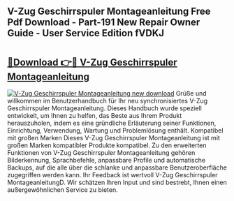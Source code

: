 ## V-Zug Geschirrspuler Montageanleitung Free Pdf Download - Part-191 New Repair Owner Guide - User Service Edition fVDKJ

# <h2><a href="http://df8z7g.blite.top/?on=V-Zug+Geschirrspuler+Montageanleitung">🔗Download 👉🔴 V-Zug Geschirrspuler Montageanleitung</a></h2>

[![V-Zug Geschirrspuler Montageanleitung new download](https://i.imgur.com/lujVjoI.png)](http://df8z7g.blite.top/?on=V-Zug+Geschirrspuler+Montageanleitung)
Grüße und willkommen im Benutzerhandbuch für Ihr neu synchronisiertes V-Zug Geschirrspuler Montageanleitung. Dieses Handbuch wurde speziell entwickelt, um Ihnen zu helfen, das Beste aus Ihrem Produkt herauszuholen, indem es eine gründliche Erläuterung seiner Funktionen, Einrichtung, Verwendung, Wartung und Problemlösung enthält. Kompatibel mit großen Marken Dieses V-Zug Geschirrspuler Montageanleitung ist mit großen Marken kompatibler Produkte kompatibel. Zu den erweiterten Funktionen von V-Zug Geschirrspuler Montageanleitung gehören Bilderkennung, Sprachbefehle, anpassbare Profile und automatische Backups, auf die alle über die schlanke und anpassbare Benutzeroberfläche zugegriffen werden kann. Ihr Feedback ist wertvoll V-Zug Geschirrspuler MontageanleitungD. Wir schätzen Ihren Input und sind bestrebt, Ihnen einen außergewöhnlichen Service zu bieten.
